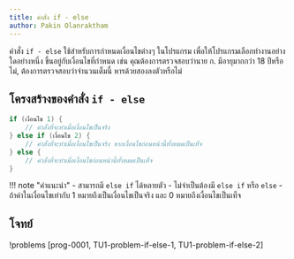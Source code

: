 ```yaml
---
title: คำสั่ง if - else
author: Pakin Olanraktham
---
```


คำสั่ง `if - else` ใช้สำหรับการกำหนดเงื่อนไขต่างๆ ในโปรแกรม เพื่อให้โปรแกรมเลือกทำงานอย่างใดอย่างหนึ่ง ขึ้นอยู่กับเงื่อนไขที่กำหนด เช่น คุณต้องการตรวจสอบว่านาย ก. มีอายุมากกว่า 18 ปีหรือไม่, ต้องการตรวจสอบว่าจำนวนเต็มนี้ หารด้วยสองลงตัวหรือไม่

## โครงสร้างของคำสั่ง `if - else`

```c
if (เงื่อนไข 1) {
    // คำสั่งที่จะทำเมื่อเงื่อนไขเป็นจริง
} else if (เงื่อนไข 2) {
    // คำสั่งที่จะทำเมื่อเงื่อนไขเป็นจริง หากเงื่อนไขก่อนหน้านี้ทั้งหมดเป็นเท็จ
} else {
    // คำสั่งที่จะทำเมื่อเงื่อนไขก่อนหน้านี้ทั้งหมดเป็นเท็จ
}
```

!!! note "คำแนะนำ"
    - สามารถมี `else if` ได้หลายตัว
    - ไม่จำเป็นต้องมี `else if` หรือ `else`
    - ถ้าค่าในเงื่อนไขเท่ากับ 1 หมายถึงเป็นเงื่อนไขเป็นจริง และ 0 หมายถึงเงื่อนไขเป็นเท็จ

## โจทย์

!problems [prog-0001, TU1-problem-if-else-1, TU1-problem-if-else-2]
